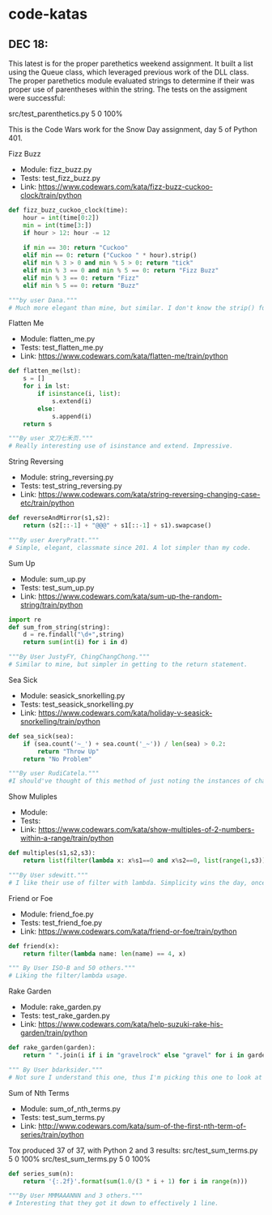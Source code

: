# code-katas
## DEC 18:
This latest is for the proper parethetics weekend assignment. 
It built a list using the Queue class, which leveraged previous work of the DLL class.
The proper parethetics module evaluated strings to determine if their was proper use of parentheses within the string.
The tests on the assigment were successful:

src/test_parenthetics.py              5      0   100%




This is the Code Wars work for the Snow Day assignment, day 5 of Python 401.

Fizz Buzz
- Module: fizz_buzz.py
- Tests: test_fizz_buzz.py
- Link: https://www.codewars.com/kata/fizz-buzz-cuckoo-clock/train/python


```python
def fizz_buzz_cuckoo_clock(time):
    hour = int(time[0:2])
    min = int(time[3:])
    if hour > 12: hour -= 12
    
    if min == 30: return "Cuckoo"
    elif min == 0: return ("Cuckoo " * hour).strip()
    elif min % 3 > 0 and min % 5 > 0: return "tick"
    elif min % 3 == 0 and min % 5 == 0: return "Fizz Buzz"
    elif min % 3 == 0: return "Fizz"
    elif min % 5 == 0: return "Buzz"

"""by user Dana."""
# Much more elegant than mine, but similar. I don't know the strip() function. 
```



Flatten Me
- Module: flatten_me.py
- Tests: test_flatten_me.py
- Link: https://www.codewars.com/kata/flatten-me/train/python

```python
def flatten_me(lst):
    s = []
    for i in lst:
        if isinstance(i, list):
            s.extend(i)
        else:
            s.append(i)
    return s

"""By user 文刀七禾页."""
# Really interesting use of isinstance and extend. Impressive.
```



String Reversing
- Module: string_reversing.py
- Tests: test_string_reversing.py
- Link: https://www.codewars.com/kata/string-reversing-changing-case-etc/train/python

```python
def reverseAndMirror(s1,s2):
    return (s2[::-1] + "@@@" + s1[::-1] + s1).swapcase()

"""By user AveryPratt."""
# Simple, elegant, classmate since 201. A lot simpler than my code.
```



Sum Up
- Module: sum_up.py
- Tests: test_sum_up.py
- Link: https://www.codewars.com/kata/sum-up-the-random-string/train/python

```python
import re
def sum_from_string(string):
    d = re.findall("\d+",string)
    return sum(int(i) for i in d)

"""By User JustyFY, ChingChangChong."""
# Similar to mine, but simpler in getting to the return statement.
```


Sea Sick
- Module: seasick_snorkelling.py
- Tests: test_seasick_snorkelling.py
- Link: https://www.codewars.com/kata/holiday-v-seasick-snorkelling/train/python

```python
def sea_sick(sea):
    if (sea.count('~_') + sea.count('_~')) / len(sea) > 0.2:
        return "Throw Up"
    return "No Problem"

"""By user RudiCatela."""
#I should've thought of this method of just noting the instances of change. Again, simpler.
```



Show Muliples
- Module:
- Tests:
- Link: https://www.codewars.com/kata/show-multiples-of-2-numbers-within-a-range/train/python

```python
def multiples(s1,s2,s3):
    return list(filter(lambda x: x%s1==0 and x%s2==0, list(range(1,s3))))

"""By User sdewitt."""
# I like their use of filter with lambda. Simplicity wins the day, once again.
```


Friend or Foe
- Module: friend_foe.py
- Tests: test_friend_foe.py
- Link: https://www.codewars.com/kata/friend-or-foe/train/python

```python
def friend(x):
    return filter(lambda name: len(name) == 4, x)

""" By User ISO-B and 50 others."""
# Liking the filter/lambda usage.
```


Rake Garden
- Module: rake_garden.py
- Tests: test_rake_garden.py
- Link: https://www.codewars.com/kata/help-suzuki-rake-his-garden/train/python

```python
def rake_garden(garden):
    return " ".join(i if i in "gravelrock" else "gravel" for i in garden.split())

""" By User bdarksider."""
# Not sure I understand this one, thus I'm picking this one to look at more.
```

Sum of Nth Terms
- Module: sum_of_nth_terms.py
- Tests: test_sum_terms.py
- Link: http://www.codewars.com/kata/sum-of-the-first-nth-term-of-series/train/python

Tox produced 37 of 37, with Python 2 and 3 results:
src/test_sum_terms.py                 5      0   100%
src/test_sum_terms.py                 5      0   100%

```python
def series_sum(n):
    return '{:.2f}'.format(sum(1.0/(3 * i + 1) for i in range(n)))

"""By User MMMAAANNN and 3 others."""
# Interesting that they got it down to effectively 1 line.
```
